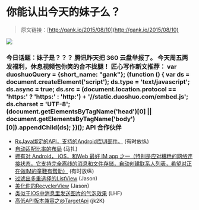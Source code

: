 # 你能认出今天的妹子么？

> 原文链接：[http://gank.io/2015/08/10](http://gank.io/2015/08/10)

![](http://ww4.sinaimg.cn/large/610dc034gw1euxdmjl7j7j20r2180wts.jpg)

### 今日话题：妹子是？？？                                                                        腾讯昨天把 360 云盘举报了。                                                                                            今天周五两发福利，休息视频包你笑的合不拢腿！                                                                                    匠心写作新文推荐：                                                                                var duoshuoQuery = {short_name: "gank"};    (function () {        var ds = document.createElement('script');        ds.type = 'text/javascript';        ds.async = true;        ds.src = (document.location.protocol == 'https:' ? 'https:' : 'http:') + '//static.duoshuo.com/embed.js';        ds.charset = 'UTF-8';        (document.getElementsByTagName('head')[0]        || document.getElementsByTagName('body')[0]).appendChild(ds);    })();                                API                            合作伙伴                                    

* [RxJava绑定的API，支持的Android库UI部件。](https://github.com/JakeWharton/RxBinding) (有时放纵)
* [自动适配比率的布局](https://github.com/devsoulwolf/Android) (马扎)
* [拥有对 Android， iOS，和Web 最好 IM app 之一（特别是应对糟糕的网络连接状态，它支持完全离线的消息和文件存储，自动创建联系人列表，希望对正在做IM的童鞋有帮助）](https://github.com/actorapp/actor) (有时放纵)
* [过滤出多重选择的ListView](https://github.com/pchauhan/FilterSelectorListView) (Jason)
* [美化你的RecyclerView](https://github.com/florent37/BeautifulParallax) (Jason)
* [类似于IOS中消息里发送图片的气泡效果](http://www.apkbus.com/android) (LHF)
* [高低API版本兼容之@TargetApi](http://blog.csdn.net/s278777851/article/details/8903739) (jk2K)

